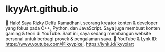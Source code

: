 # IkyyArt.github.io
🚀 Halo! Saya Rizky Delfa Ramadhani, seorang kreator konten &amp; developer yang fokus pada C++, Python, dan JavaScript. Saya juga membuat konten gaming &amp; teori di YouTube. Saat ini, saya sedang membangun website personal untuk berbagi proyek &amp; pengalaman saya.  🔗 YouTube &amp; Lynk ID: https://www.youtube.com/@Ikyypixel, https://lynk.id/ikyyxiart
